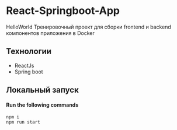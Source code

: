 # React-Springboot-App
HelloWorld
Тренировочный проект для сборки frontend и backend компонентов приложения в Docker

## Технологии

- ReactJs
- Spring boot


## Локальный запуск

#### Run the following commands
```
npm i
npm run start
```

